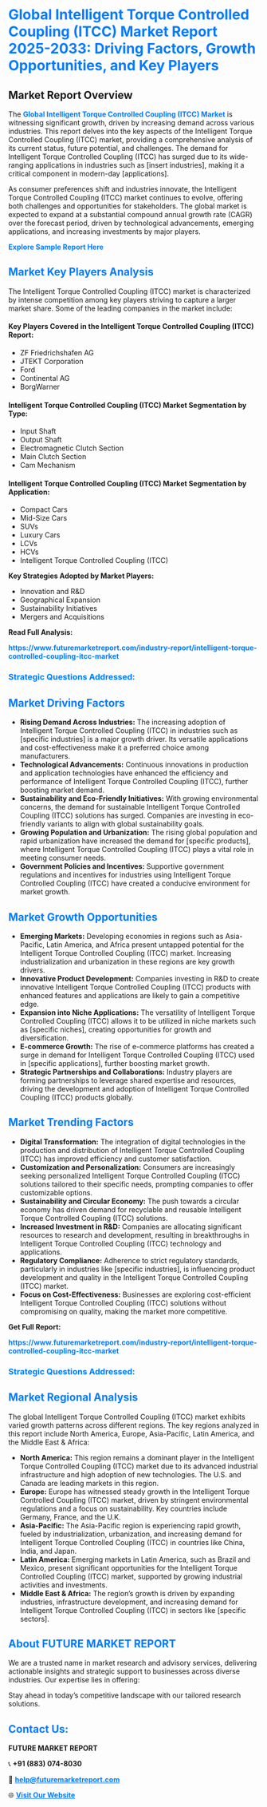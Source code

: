 <h1 style="color: #007BFF;">Global Intelligent Torque Controlled Coupling (ITCC) Market Report 2025-2033: Driving Factors, Growth Opportunities, and Key Players</h1>

<section id="overview">
<h2>Market Report Overview</h2>
<p>The <a href="https://www.futuremarketreport.com/industry-report/intelligent-torque-controlled-coupling-itcc-market" style="color: #007BFF; text-decoration: none;"><strong>Global Intelligent Torque Controlled Coupling (ITCC) Market</strong></a> is witnessing significant growth, driven by increasing demand across various industries. This report delves into the key aspects of the Intelligent Torque Controlled Coupling (ITCC) market, providing a comprehensive analysis of its current status, future potential, and challenges. The demand for Intelligent Torque Controlled Coupling (ITCC) has surged due to its wide-ranging applications in industries such as [insert industries], making it a critical component in modern-day [applications].</p>
<p>As consumer preferences shift and industries innovate, the Intelligent Torque Controlled Coupling (ITCC) market continues to evolve, offering both challenges and opportunities for stakeholders. The global market is expected to expand at a substantial compound annual growth rate (CAGR) over the forecast period, driven by technological advancements, emerging applications, and increasing investments by major players.</p>
</section>

<section id="overview">
<p><a href="https://www.futuremarketreport.com/request-sample/reportId=126377" style="color: #007BFF; text-decoration: none;"><strong>Explore Sample Report Here</strong></a></p>
</section>

<section id="key-players">
<h2 style="color: #007BFF;">Market Key Players Analysis</h2>
<p>The Intelligent Torque Controlled Coupling (ITCC) market is characterized by intense competition among key players striving to capture a larger market share. Some of the leading companies in the market include:</p>
<h4>Key Players Covered in the Intelligent Torque Controlled Coupling (ITCC) Report:</h4>
<ul><li>ZF Friedrichshafen AG</li><li>JTEKT Corporation</li><li>Ford</li><li>Continental AG</li><li>BorgWarner</li></ul>
<h4>Intelligent Torque Controlled Coupling (ITCC) Market Segmentation by Type:</h4>
<ul><li>Input Shaft</li><li>Output Shaft</li><li>Electromagnetic Clutch Section</li><li>Main Clutch Section</li><li>Cam Mechanism</li></ul>

<h4>Intelligent Torque Controlled Coupling (ITCC) Market Segmentation by Application:</h4>
<ul><li>Compact Cars</li><li>Mid-Size Cars</li><li>SUVs</li><li>Luxury Cars</li><li>LCVs</li><li>HCVs</li><li>Intelligent Torque Controlled Coupling (ITCC)</li></ul>
<p><strong>Key Strategies Adopted by Market Players:</strong></p>
<ul>
<li>Innovation and R&D</li>
<li>Geographical Expansion</li>
<li>Sustainability Initiatives</li>
<li>Mergers and Acquisitions</li>
</ul>
</section>

<section>
<p><strong>Read Full Analysis: </strong></p><a href="https://www.futuremarketreport.com/industry-report/intelligent-torque-controlled-coupling-itcc-market" style="color: #007BFF; text-decoration: none;"><strong>https://www.futuremarketreport.com/industry-report/intelligent-torque-controlled-coupling-itcc-market</strong></a>
<h3 style="color: #007BFF;">Strategic Questions Addressed:</h3>
</section>

<section id="driving-factors">
<h2 style="color: #007BFF;">Market Driving Factors</h2>
<ul>
<li><strong>Rising Demand Across Industries:</strong> The increasing adoption of Intelligent Torque Controlled Coupling (ITCC) in industries such as [specific industries] is a major growth driver. Its versatile applications and cost-effectiveness make it a preferred choice among manufacturers.</li>
<li><strong>Technological Advancements:</strong> Continuous innovations in production and application technologies have enhanced the efficiency and performance of Intelligent Torque Controlled Coupling (ITCC), further boosting market demand.</li>
<li><strong>Sustainability and Eco-Friendly Initiatives:</strong> With growing environmental concerns, the demand for sustainable Intelligent Torque Controlled Coupling (ITCC) solutions has surged. Companies are investing in eco-friendly variants to align with global sustainability goals.</li>
<li><strong>Growing Population and Urbanization:</strong> The rising global population and rapid urbanization have increased the demand for [specific products], where Intelligent Torque Controlled Coupling (ITCC) plays a vital role in meeting consumer needs.</li>
<li><strong>Government Policies and Incentives:</strong> Supportive government regulations and incentives for industries using Intelligent Torque Controlled Coupling (ITCC) have created a conducive environment for market growth.</li>
</ul>
</section>

<section id="growth-opportunities">
<h2 style="color: #007BFF;">Market Growth Opportunities</h2>
<ul>
<li><strong>Emerging Markets:</strong> Developing economies in regions such as Asia-Pacific, Latin America, and Africa present untapped potential for the Intelligent Torque Controlled Coupling (ITCC) market. Increasing industrialization and urbanization in these regions are key growth drivers.</li>
<li><strong>Innovative Product Development:</strong> Companies investing in R&D to create innovative Intelligent Torque Controlled Coupling (ITCC) products with enhanced features and applications are likely to gain a competitive edge.</li>
<li><strong>Expansion into Niche Applications:</strong> The versatility of Intelligent Torque Controlled Coupling (ITCC) allows it to be utilized in niche markets such as [specific niches], creating opportunities for growth and diversification.</li>
<li><strong>E-commerce Growth:</strong> The rise of e-commerce platforms has created a surge in demand for Intelligent Torque Controlled Coupling (ITCC) used in [specific applications], further boosting market growth.</li>
<li><strong>Strategic Partnerships and Collaborations:</strong> Industry players are forming partnerships to leverage shared expertise and resources, driving the development and adoption of Intelligent Torque Controlled Coupling (ITCC) products globally.</li>
</ul>
</section>

<section id="trending-factors">
<h2 style="color: #007BFF;">Market Trending Factors</h2>
<ul>
<li><strong>Digital Transformation:</strong> The integration of digital technologies in the production and distribution of Intelligent Torque Controlled Coupling (ITCC) has improved efficiency and customer satisfaction.</li>
<li><strong>Customization and Personalization:</strong> Consumers are increasingly seeking personalized Intelligent Torque Controlled Coupling (ITCC) solutions tailored to their specific needs, prompting companies to offer customizable options.</li>
<li><strong>Sustainability and Circular Economy:</strong> The push towards a circular economy has driven demand for recyclable and reusable Intelligent Torque Controlled Coupling (ITCC) solutions.</li>
<li><strong>Increased Investment in R&D:</strong> Companies are allocating significant resources to research and development, resulting in breakthroughs in Intelligent Torque Controlled Coupling (ITCC) technology and applications.</li>
<li><strong>Regulatory Compliance:</strong> Adherence to strict regulatory standards, particularly in industries like [specific industries], is influencing product development and quality in the Intelligent Torque Controlled Coupling (ITCC) market.</li>
<li><strong>Focus on Cost-Effectiveness:</strong> Businesses are exploring cost-efficient Intelligent Torque Controlled Coupling (ITCC) solutions without compromising on quality, making the market more competitive.</li>
</ul>
</section>

<section>
<p><strong>Get Full Report: </strong></p><a href="https://www.futuremarketreport.com/industry-report/intelligent-torque-controlled-coupling-itcc-market" style="color: #007BFF; text-decoration: none;"><strong>https://www.futuremarketreport.com/industry-report/intelligent-torque-controlled-coupling-itcc-market</strong></a>
<h3 style="color: #007BFF;">Strategic Questions Addressed:</h3>
</section>


<section id="regional-analysis">
<h2 style="color: #007BFF;">Market Regional Analysis</h2>
<p>The global Intelligent Torque Controlled Coupling (ITCC) market exhibits varied growth patterns across different regions. The key regions analyzed in this report include North America, Europe, Asia-Pacific, Latin America, and the Middle East & Africa:</p>
<ul>
<li><strong>North America:</strong> This region remains a dominant player in the Intelligent Torque Controlled Coupling (ITCC) market due to its advanced industrial infrastructure and high adoption of new technologies. The U.S. and Canada are leading markets in this region.</li>
<li><strong>Europe:</strong> Europe has witnessed steady growth in the Intelligent Torque Controlled Coupling (ITCC) market, driven by stringent environmental regulations and a focus on sustainability. Key countries include Germany, France, and the U.K.</li>
<li><strong>Asia-Pacific:</strong> The Asia-Pacific region is experiencing rapid growth, fueled by industrialization, urbanization, and increasing demand for Intelligent Torque Controlled Coupling (ITCC) in countries like China, India, and Japan.</li>
<li><strong>Latin America:</strong> Emerging markets in Latin America, such as Brazil and Mexico, present significant opportunities for the Intelligent Torque Controlled Coupling (ITCC) market, supported by growing industrial activities and investments.</li>
<li><strong>Middle East & Africa:</strong> The region’s growth is driven by expanding industries, infrastructure development, and increasing demand for Intelligent Torque Controlled Coupling (ITCC) in sectors like [specific sectors].</li>
</ul>
</section>

<footer>
<h2 style="color: #007BFF;">About FUTURE MARKET REPORT</h2>
<p>We are a trusted name in market research and advisory services, delivering actionable insights and strategic support to businesses across diverse industries. Our expertise lies in offering:</p>

<p>Stay ahead in today’s competitive landscape with our tailored research solutions.</p>

<h2 style="color: #007BFF;">Contact Us:</h2>
<p><strong>FUTURE MARKET REPORT</strong></p>
<p>📞 <strong>+91 (883) 074-8030</strong></p>
<p>📧 <strong><a href="mailto:help@futuremarketreport.com" style="color: #007BFF;">help@futuremarketreport.com</a></strong></p>
<p>🌐 <strong><a href="https://www.futuremarketreport.com/" style="color: #007BFF;">Visit Our Website</a></strong></p>
</footer>